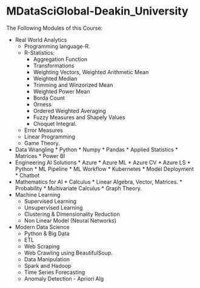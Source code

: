 # MDataSciGlobal-Deakin_University

The Following Modules of this Course:
* Real World Analytics
    * Programming language-R.
    * R-Statistics:
      * Aggregation Function
      * Transformations
      * Weighting Vectors, Weighted Arithmetic Mean
      * Weighted Median
      * Trimming and Winzorized Mean
      * Weighted Power Mean
      * Borda Count
      * Orness
      * Ordered Weighted Averaging
      * Fuzzy Measures and Shapely Values
      * Choquet Integral.
    * Error Measures
    * Linear Programming
    * Game Theory.
* Data Wrangling
      * Python
      * Numpy
      * Pandas
      * Applied Statistics
      * Matrices
      * Power BI
* Engineering AI Solutions
      * Azure
        * Azure ML
        * Azure CV
        * Azure LS
      * Python
      * ML Pipeline
      * ML Workflow
      * Kubernetes
      * Model Deployment
      * Chatbot
* Mathematics for AI
      * Calculus
      * Linear Algebra, Vector, Matrices.
      * Probability
      * Multivariate Calculus
      * Graph Theory.
* Machine Learning
     * Supervised Learning
     * Unsupervised Learning
     * Clustering & Dimensionality Reduction
     * Non Linear Model (Neural Networks)
* Modern Data Science
     * Python & Big Data
     * ETL
     * Web Scraping
     * Web Crawling using BeautifulSoup.
     * Data Manipulation
     * Spark and Hadoop
     * Time Series Forecasting
     * Anomaly Detection - Apriori Alg
